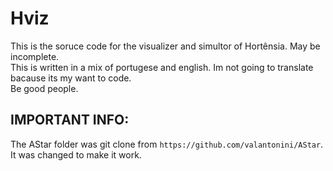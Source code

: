 # Hviz
This is the soruce code for the visualizer and simultor of Hortênsia. May be incomplete.\
This is written in a mix of portugese and english. Im not going to translate bacause its my want to code.\
Be good people.




## IMPORTANT INFO:
The AStar folder was git clone from `https://github.com/valantonini/AStar`. It was changed to make it work.  